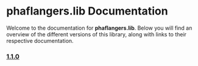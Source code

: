 # phaflangers.lib Documentation

Welcome to the documentation for **phaflangers.lib**. Below you will find an overview of the different versions of this library, along with links to their respective documentation.

### [1.1.0](./1.1.0/doc.md)
